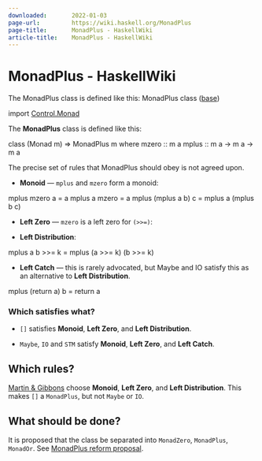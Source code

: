```yaml
---
downloaded:       2022-01-03
page-url:         https://wiki.haskell.org/MonadPlus
page-title:       MonadPlus - HaskellWiki
article-title:    MonadPlus - HaskellWiki
---
```

# MonadPlus - HaskellWiki

The MonadPlus class is defined like this:
MonadPlus class ([base][1])

import [Control.Monad][2]

The **MonadPlus** class is defined like this:

class (Monad m) \=> MonadPlus m where
   mzero :: m a
   mplus :: m a \-> m a \-> m a

The precise set of rules that MonadPlus should obey is not agreed upon.

-   **Monoid** — `mplus` and `mzero` form a monoid:

mplus mzero a \= a
mplus a mzero \= a
mplus (mplus a b) c \= mplus a (mplus b c)

-   **Left Zero** — `mzero` is a left zero for `(>>=)`:

-   **Left Distribution**:

mplus a b \>>= k \= mplus (a \>>= k) (b \>>= k)

-   **Left Catch** — this is rarely advocated, but Maybe and IO satisfy this as an alternative to **Left Distribution**.

mplus (return a) b \= return a

### Which satisfies what?

-   `[]` satisfies **Monoid**, **Left Zero**, and **Left Distribution**.

-   `Maybe`, `IO` and `STM` satisfy **Monoid**, **Left Zero**, and **Left Catch**.

## Which rules?

[Martin & Gibbons][3] choose **Monoid**, **Left Zero**, and **Left Distribution**. This makes `[]` a `MonadPlus`, but not `Maybe` or `IO`.

## What should be done?

It is proposed that the class be separated into `MonadZero`, `MonadPlus`, `MonadOr`. See [MonadPlus reform proposal][4].

[1]: https://wiki.haskell.org/Base_package "Base package"
[2]: https://hackage.haskell.org/package/base/docs/Control-Monad.html#t%3AMonadPlus
[3]: http://web.comlab.ox.ac.uk/oucl/work/jeremy.gibbons/publications/tactics.pdf
[4]: https://wiki.haskell.org/MonadPlus_reform_proposal "MonadPlus reform proposal"
